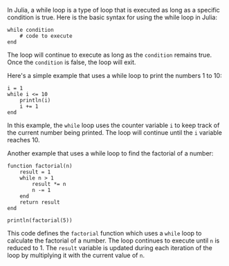 In Julia, a while loop is a type of loop that is executed as long as a specific condition is true. Here is the basic syntax for using the while loop in Julia:

```
while condition
    # code to execute
end
```

The loop will continue to execute as long as the `condition` remains true. Once the `condition` is false, the loop will exit.

Here's a simple example that uses a while loop to print the numbers 1 to 10:

```
i = 1
while i <= 10
    println(i)
    i += 1
end
```

In this example, the `while` loop uses the counter variable `i` to keep track of the current number being printed. The loop will continue until the `i` variable reaches 10.

Another example that uses a while loop to find the factorial of a number:

```
function factorial(n)
    result = 1
    while n > 1
        result *= n
        n -= 1
    end
    return result
end

println(factorial(5))
```

This code defines the `factorial` function which uses a `while` loop to calculate the factorial of a number. The loop continues to execute until `n` is reduced to 1. The `result` variable is updated during each iteration of the loop by multiplying it with the current value of `n`.
